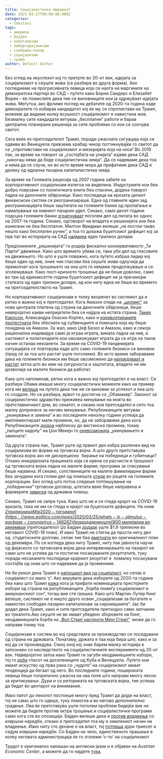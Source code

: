 ```yaml
---
title: Социјалистичка Америка?
date: 2021-03-27T00:00:00.000Z
categories:
  - tekstovi
tags:
  - америка
  - бајден
  - капитализам
  - либертаријанизам
  - слободен-пазар
  - социјализам
  - трамп
author: Default Author
---
```


Без оглед на неуспехот кој го претрпе во 20-от век, идејата за социјализмот е сеуште жива (се разбира во друга форма). Ако погледнеме на прогресивната левица која се наоѓа на маргините на демократска партија во САД – луѓето како Берни Сандерс и Елизабет Ворен – ќе помислите дека тие се виновниците кои ја одржуваат идејата жива. Меѓутоа, ако фрлиме поглед на дебатите од 2020-та година каде демократите го избираа кандидатот кој ќе му се спротистави на Трамп, можеме да видиме колку всушност социјализмот е навистина жив. Безмалку сите кандидати ветуваа „бесплатни“ работи и бараа централно планирани решенија за сите проблеми со кои се соочува светот.

Сега веќе ех-претседателот Трамп, поради ужасната сигуација која се одвива во Венецуела превзема храбар чекор поттикнувајќи го светот да се „спротивстави на социјализмот и мизеријата која на носи“.Во 2019 пак, за време на говорот за „состојбата на унијата“ изјави дека САД „никогаш нема да биде социјалистичка земја“. Да се надеваме дека тоа и нема да се случи, но во исто време мора да прифатиме дека САД е далеку од идеална пазарна капиталистичка земја.  

За време на Големата рецесија од 2007 година забите на корпоративниот социјализам излегоа на виделина. Индустриите кои беа добро поврзани со политичката елита беа спасени, додека товарот падна на даночните обврзници. Како последица на кризата целиот финансиски систем се реогранизираше. Една од главните идеи зад реогранизацијата беше заштитата на големите банки од пропаѓање и намалување на нивниот пазарен удел. Секако, само десет години подоцна големите банки [зграпчуваат](https://money.cnn.com/2017/11/21/investing/banks-too-big-to-fail-jpmorgan-bank-of-america/index.html) поголем дел од питата во однос на 2007-та година. Секако, одговорот на владата и решенијата кои беа изнесени не беа бесплатни. Милтон Фридман велеше „не постои такво нешто како бесплатен ручек“, а тоа го докажа буџетскиот дефицит кој за прв пат во историјата на САД [надмина](https://www.thebalance.com/us-debt-by-president-by-dollar-and-percent-3306296) еден трилион долари.

Предложените „решенијата“ го родија фискално конзервативното „Ти Парти“ движење. Како што времето убива се, така уби дел од гласовите на движењето. Но што е уште поважно, кога луѓето избраа лидер кој беше еден од нив, оние чии гласови беа сеуште живи одлучија да премолчат кога трошењето на она што го немаме продолжуваше и се зголемуваше. Како пост-кризното трошење да не беше доволно, само во три од единаесетте години буџетскиот дефицит не ја пречекори стапката од еден трилион долари, од кои ниту една не беше во времето на претседателството на Трамп.

Но корпоративниот социјализам е толку вкоренет во системот да и ретко е важно кој е претседател. Кога Амазон отиде на [„шопинг“](https://www.theguardian.com/technology/2018/nov/14/amazon-next-headquarters-losing-city-bids-what-offered) за нова централа платена од страна на даночните обврзници, беше неверојатно какви непријатели беа се најдоа на истата страна. [Такер Карлсон](https://www.thewrap.com/tucker-carlson-praises-alexandria-ocasio-cortez-for-amazon-criticism/), Александра Окасио-Кортез, како и [изреволтираните протестнати](https://www.vox.com/the-goods/2018/11/15/18096181/long-island-city-amazon-hq2-protest) беа збеснати од субвенциите и помошта која му беше понудена на Амазон. За жал, иако Џеф Безос и Амазон, како и секоја рационална индивидуа само ја играа играта, вината падна на нив, а системот и политичарите кои овозможуваат играта да се игра на таков начин останаа некзанети. За време на COVID-19 пандемијата ситуацијата се повторува каде што само големите бизниси се виновни (пред се за тоа што растат уште поголеми). Во исто време забораваме дека на големите бизниси им беше овозможено да [напредуваат и растат](https://www.washingtonpost.com/graphics/2020/business/50-biggest-companies-coronavirus-layoffs/) затоа што во име на сигурноста и заштитата, владите не им дозволија на малите бизниси да работат.

Како што напоменав, ретко кога е важно кој претседател е на власт. Се разбира Обама имаше многу социјалистички моменти како на пример кога им [велеше](https://www.youtube.com/watch?v=9GjqdP6KSOE) на луѓето дека тие не се виновни за успехот и она што го создале. Но се разбира, врвот го достигна со „Обамакер“. Законот за социјалистичко здравство преживеа менување на моќта во претставничкиот дом, во сенатот, и секако нов претседател и сето тоа малку допринесе за негово менување. Републиканците ветуваа „укинување и замена“ и во последните неколку години успеаја да имплементираат мали промени, но, да не заборавиме дека кога Републикaнците [дојдоа](https://www.npr.org/sections/health-shots/2019/10/14/768731628/trump-is-trying-hard-to-thwart-obamacare-hows-that-going) најблиску до вистинска промена, токму „палците надолу“ на Џон Мекејн го [оневозможија](https://www.washingtonpost.com/politics/2018/11/21/recurring-gop-myth-about-john-mccains-no-obamacare-repeal/) „укинувањето и замената“.

Од друга страна пак, Трамп уште од првиот ден избра различен вид на социјализам во форма на трговска војна. А што друго претставува трговска војна ако не дискреционо  бирање на победници и губитници? Откако иницијалната прашината која се крена се расчисти и трошокот од трговската војна падна на малите фарми, програма за спасување беше најавена. И секако, сопствениците на малите фамилијарни фарми беа зачудени кога голем дел од помошта [отиде](https://uk.reuters.com/article/us-usa-trade-china-aid/trump-trade-aid-payments-benefited-large-southern-farms-watchdog-report-idUKKBN2653I8) во рацете на големите корпорации. Без оглед што потоа следеше потпишување на „победнички“ трговски договор, штетата веќе беше направена и фармерите [зависеа](https://www.reuters.com/article/us-usa-farmers-subsidies-analysis-idUSKBN20Y1B7) од државна помош.

Секако, Трамп не запре тука. Како што не и се гледа крајот на COVID-19 кризата, така не им се гледа и крајот на буџетските дефицити. На оние [$2 трилиони од Мај 2020-та година](https://www.politico.com/news/2020/03/25/whats-in-stimulus-package-coronavirus-149282) беа додадени уште [$900 милијарди во декември](https://taxfoundation.org/coronavirus-relief-bill-stimulus-check/) (претседателот Џо Бајден [додаде](https://www.bbc.com/news/world-us-canada-56364944) уште $1.9 трилиони во неговиот COVID-19 план). И иако Трамп не стигна да прости ниту дел од  студетнските долгови, сепак тие беа [вметнати](https://www.forbes.com/sites/adamminsky/2020/10/11/trump-includes-student-loan-forgiveness-in-latest-stimulus-proposal-signaling-its-broad-appeal/?fbclid=IwAR0k1WK0ztPXZJ2ylSn9L4GFm_BfYKtfp5QSgni2ndRm6LYhKyTT-hM6Bzk#223a2fb17707) во оригиналниот план од декември. По се изгледа дека ниту Трамп, ниту пак јавноста научи од фијаското со трговската војна дека интервенирањето на пазарот не само што не успева да ги постигне посакуваните резултатите, туку поради несаканите последици крајниот резултат е  помалку посакувана состојба од онаа што се надеваме да ја промениме.

Не би рекол дека Трамп е [најлошиот вид на социјалист](https://www.wsj.com/articles/trump-is-the-worst-kind-of-socialist-11561589372), но сепак е социјалист со мало ‘с’. Ако верувате дека изборите од 2020-та година беа како што Трамп [кажа](https://www.youtube.com/watch?v=44xzYwt-0F0&amp;ab_channel=DonaldJTrump) кога ја прифати номинацијата престојните избори од страна на републиканците „борба помеѓу социјализмот и амерканскиот сон“, тогаш вие сте грешка. Како што Мартин Лутер Кинг велеше, системот не е ништо друго освен „социјализам за богатите и наместен слободен пазарен капитализам за сиромашните“. Јас би додал дека Трамп, како и сите претседатели претходно само запчаник во тркалото.Ако сеуште не ве имаат убедено зборовите на Кинг, неодамнешната борба на [„Вол Стрит наспроти Мејн Стрит“](https://www.washingtonexaminer.com/videos/main-street-vs-wall-street-small-investors-pushing-back)  може да го направи токму тоа.

Социјализам е систем во кој средствата за производство се поседувани од страна на државата. Понатаму, држата е таа која бира што, како и за кој да се произведува. Секој оној кој знае барем малку историја е запознаен со наследството на социјалистичките експерименти од 20-от век. Најверојатно затоа иако Трамп ги загуби неодамнешните избори, тој го [доби](https://www.nbcnews.com/news/latino/trump-cultivated-latino-vote-florida-it-paid-n1246226) гласот на доселениците од Куба и Венецуела. Луѓето кои имаат искуство од прва рака со „чудото“ на социјализмот имаат тенденција да бегаат од него. Во последните години, пошироката левица беше поприлично ужасна на ова поле што направи многу лесно за критикување. Дури и со реториката на трговската војна, тие успеаа да бидат во центарот на вннимание.

Иако патот до пеколот постоеше многу пред Трамп да дојде на власт, тој не само што го одеше, туку помогна и во негово дополнително градење. Ова ќе претставува уште поголем проблем бидејќи вие не можете да бидете против ектра трошење и социјалистички програми само кога сте во опозиција. Бајден велеше дека е [против владеење](https://www.youtube.com/watch?v=ido0mSoZ0WE) со извршни наредби, откако е претседател тоа му е омилениот начин на владеење. Иако ниту сто денане е на власт, тој [потпиша](https://www.federalregister.gov/presidential-documents/executive-orders/joe-biden/2021) дури триесет и седум извршни наредби. Со Бајден на чело, единственото прашање е колку неговата администрација ќе го зголеми ‘с-то’ на социјализмот

Трудот е оригинално напишан на англиски јазик и е објавен на _Austrian Economic Center_, а можете да го најдете [тука](https://www.austriancenter.com/socialist-america/?fbclid=IwAR1700mhEBdycB8rgaKvNJYylINBiICW2qMKuhafcABiXBdxQfDR51cT-wY).
